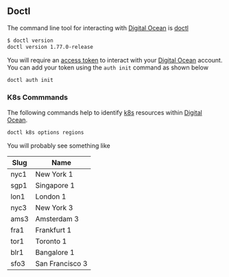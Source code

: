 

## Doctl

The command line tool for interacting with [Digital Ocean](https://www.digitalocean.com) is [doctl](https://docs.digitalocean.com/reference/doctl/)

```bash
$ doctl version
doctl version 1.77.0-release
```

You will require an [access token](https://docs.digitalocean.com/reference/api/create-personal-access-token/) to interact with your [Digital Ocean](https://www.digitalocean.com) account.
You can add your token using the `auth init` command as shown below

```bash
doctl auth init
```


### K8s Commmands

The following commands help to identify [k8s](https://kubernetes.io) resources within [Digital Ocean](https://www.digitalocean.com).

```bash
doctl k8s options regions
```

You will probably see something like

| Slug | Name |
| --- | --- |
| nyc1 | New York 1
| sgp1 | Singapore 1
| lon1 | London 1
| nyc3 | New York 3
| ams3 | Amsterdam 3
| fra1 | Frankfurt 1
| tor1 | Toronto 1
| blr1 | Bangalore 1
| sfo3 | San Francisco 3

